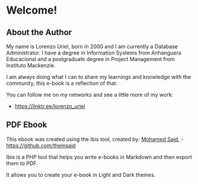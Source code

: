 # Welcome!
## About the Author
My name is Lorenzo Uriel, born in 2000 and I am currently a Database Administrator. I have a degree in Information Systems from Anhanguera Educacional and a postgraduate degree in Project Management from Instituto Mackenzie.

I am always doing what I can to share my learnings and knowledge with the community, this e-book is a reflection of that.

You can follow me on my networks and see a little more of my work:
- https://linktr.ee/lorenzo_uriel

## PDF Ebook
This ebook was created using the ibis tool, created by: [Mohamed Said.](https://github.com/themsaid) - https://github.com/themsaid

Ibis is a PHP tool that helps you write e-books in Markdown and then export them to PDF.

It allows you to create your e-book in Light and Dark themes.